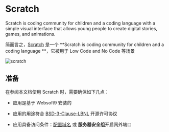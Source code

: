# Scratch

Scratch is  coding community for children and a coding language with a simple visual interface that allows young people to create digital stories, games, and animations.

简而言之，[Scratch](https://scratch.mit.edu/) 是一个 **Scratch is  coding community for children and a coding language **，它被用于 Low Code and No Code  等场景


![scratch](https://libs.websoft9.com/Websoft9/DocsPicture/en/scratch/scratch-gui-websoft9.png)


## 准备

在参阅本文档使用 Scratch 时，需要确保如下几点：

- 应用是基于 Websoft9 安装的

- 应用的用途符合 [BSD-3-Clause-LBNL](https://opensource.org/BSD-3-Clause-LBNL) 开源许可协议

- 应用具备访问条件：[配置域名](./guide/appsetdomain) 或 **服务器安全组**开启网外端口